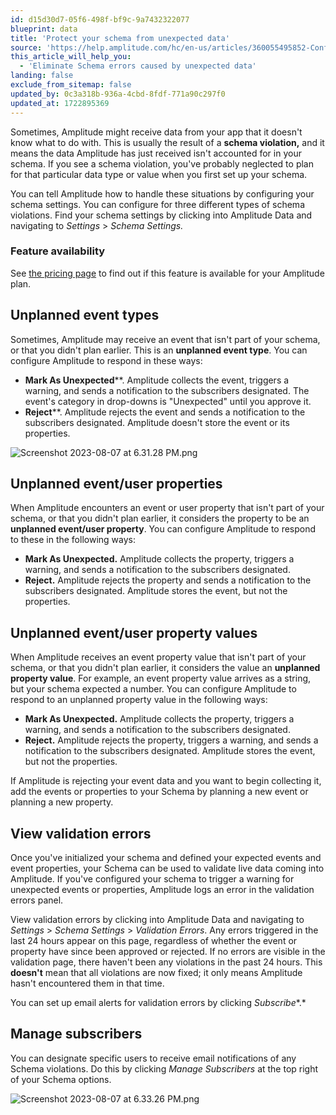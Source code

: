 ```yaml
---
id: d15d30d7-05f6-498f-bf9c-9a7432322077
blueprint: data
title: 'Protect your schema from unexpected data'
source: 'https://help.amplitude.com/hc/en-us/articles/360055495852-Configure-the-Schema-settings-to-handle-unexpected-data'
this_article_will_help_you:
  - 'Eliminate Schema errors caused by unexpected data'
landing: false
exclude_from_sitemap: false
updated_by: 0c3a318b-936a-4cbd-8fdf-771a90c297f0
updated_at: 1722895369
---
```

Sometimes, Amplitude might receive data from your app that it doesn't know what to do with. This is usually the result of a **schema violation,** and it means the data Amplitude has just received isn't accounted for in your schema. If you see a schema violation, you've probably neglected to plan for that particular data type or value when you first set up your schema.

You can tell Amplitude how to handle these situations by configuring your schema settings. You can configure for three different types of schema violations. Find your schema settings by clicking into Amplitude Data and navigating to *Settings* > *Schema Settings.*

### Feature availability

See [the pricing page](https://amplitude.com/pricing) to find out if this feature is available for your Amplitude plan.

## Unplanned event types

Sometimes, Amplitude may receive an event that isn't part of your schema, or that you didn't plan earlier. This is an **unplanned event type**. You can configure Amplitude to respond in these ways: 

* **Mark As Unexpected****. Amplitude collects the event, triggers a warning, and sends a notification to the subscribers designated. The event's category in drop-downs is "Unexpected" until you approve it.
* **Reject****. Amplitude rejects the event and sends a notification to the subscribers designated. Amplitude doesn't store the event or its properties.  
  
![Screenshot 2023-08-07 at 6.31.28 PM.png](/docs/output/img/data/screenshot-2023-08-07-at-6-31-28-pm-png.png)

## Unplanned event/user properties

When Amplitude encounters an event or user property that isn't part of your schema, or that you didn't plan earlier, it considers the property to be an **unplanned event/user property**. You can configure Amplitude to respond to these in the following ways: 

* **Mark As Unexpected.** Amplitude collects the property, triggers a warning, and sends a notification to the subscribers designated.
* **Reject.** Amplitude rejects the property and sends a notification to the subscribers designated. Amplitude stores the event, but not the properties.

## Unplanned event/user property values

When Amplitude receives an event property value that isn't part of your schema, or that you didn't plan earlier, it considers the value an **unplanned property value**. For example, an event property value arrives as a string, but your schema expected a number. You can configure Amplitude to respond to an unplanned property value in the following ways:

* **Mark As Unexpected.** Amplitude collects the property, triggers a warning, and sends a notification to the subscribers designated.
* **Reject.** Amplitude rejects the property, triggers a warning, and sends a notification to the subscribers designated. Amplitude stores the event, but not the properties.

If Amplitude is rejecting your event data and you want to begin collecting it, add the events or properties to your Schema by planning a new event or planning a new property.

## View validation errors

Once you've initialized your schema and defined your expected events and event properties, your Schema can be used to validate live data coming into Amplitude. If you've configured your schema to trigger a warning for unexpected events or properties, Amplitude logs an error in the validation errors panel. 

View validation errors by clicking into Amplitude Data and navigating to *Settings* > *Schema Settings* > *Validation Errors*. Any errors triggered in the last 24 hours appear on this page, regardless of whether the event or property have since been approved or rejected. If no errors are visible in the validation page, there haven't been any violations in the past 24 hours. This **doesn't** mean that all violations are now fixed; it only means Amplitude hasn't encountered them in that time.

You can set up email alerts for validation errors by clicking *Subscribe**.*

## Manage subscribers

You can designate specific users to receive email notifications of any Schema violations. Do this by clicking *Manage Subscribers* at the top right of your Schema options.

![Screenshot 2023-08-07 at 6.33.26 PM.png](/docs/output/img/data/screenshot-2023-08-07-at-6-33-26-pm-png.png)